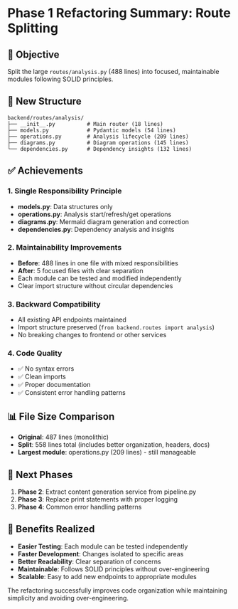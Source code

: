 # Phase 1 Refactoring Summary: Route Splitting

## 🎯 Objective
Split the large `routes/analysis.py` (488 lines) into focused, maintainable modules following SOLID principles.

## 📁 New Structure
```
backend/routes/analysis/
├── __init__.py          # Main router (18 lines)
├── models.py            # Pydantic models (54 lines)  
├── operations.py        # Analysis lifecycle (209 lines)
├── diagrams.py          # Diagram operations (145 lines)
└── dependencies.py      # Dependency insights (132 lines)
```

## ✅ Achievements

### 1. **Single Responsibility Principle**
- **models.py**: Data structures only
- **operations.py**: Analysis start/refresh/get operations
- **diagrams.py**: Mermaid diagram generation and correction
- **dependencies.py**: Dependency analysis and insights

### 2. **Maintainability Improvements**
- **Before**: 488 lines in one file with mixed responsibilities
- **After**: 5 focused files with clear separation
- Each module can be tested and modified independently
- Clear import structure without circular dependencies

### 3. **Backward Compatibility**
- All existing API endpoints maintained
- Import structure preserved (`from backend.routes import analysis`)
- No breaking changes to frontend or other services

### 4. **Code Quality**
- ✅ No syntax errors
- ✅ Clean imports
- ✅ Proper documentation
- ✅ Consistent error handling patterns

## 📊 File Size Comparison
- **Original**: 487 lines (monolithic)
- **Split**: 558 lines total (includes better organization, headers, docs)
- **Largest module**: operations.py (209 lines) - still manageable

## 🔄 Next Phases
1. **Phase 2**: Extract content generation service from pipeline.py
2. **Phase 3**: Replace print statements with proper logging
3. **Phase 4**: Common error handling patterns

## 🚀 Benefits Realized
- **Easier Testing**: Each module can be tested independently
- **Faster Development**: Changes isolated to specific areas
- **Better Readability**: Clear separation of concerns
- **Maintainable**: Follows SOLID principles without over-engineering
- **Scalable**: Easy to add new endpoints to appropriate modules

The refactoring successfully improves code organization while maintaining simplicity and avoiding over-engineering.
